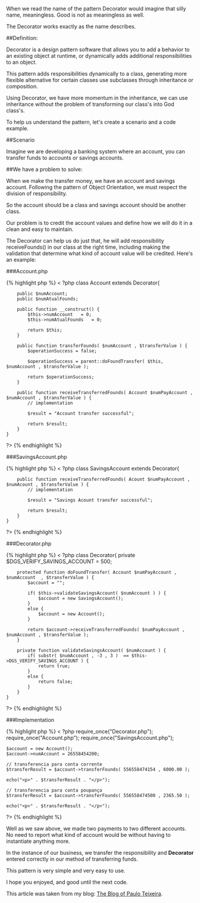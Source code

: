 When we read the name of the pattern Decorator would imagine that silly name, meaningless. Good is not as meaningless as well.

The Decorator works exactly as the name describes.

##Definition:


Decorator is a design pattern software that allows you to add a behavior to an existing object at runtime, or dynamically adds additional responsibilities to an object.

This pattern adds responsibilities dynamically to a class, generating more flexible alternative for certain classes use subclasses through inheritance or composition.

Using Decorator, we have more momentum in the inheritance, we can use inheritance without the problem of transforming our class's into God class's.

To help us understand the pattern, let's create a scenario and a code example.

##Scenario


Imagine we are developing a banking system where an account, you can transfer funds to accounts or savings accounts.

##We have a problem to solve:


When we make the transfer money, we have an account and savings account. Following the pattern of Object Orientation, we must respect the division of responsibility.

So the account should be a class and savings account should be another class.

Our problem is to credit the account values ​​and define how we will do it in a clean and easy to maintain.

The Decorator can help us do just that, he will add responsibility receiveFounds() in our class at the right time, including making the validation that determine what kind of account value will be credited. Here's an example:

###Account.php

{% highlight php %}
< ?php
	class Account extends Decorator{

		public $numAccount;
		public $numAtualFounds;

		public function __construct() {
			$this->numAccount 	= 0;
			$this->numAtualFounds	= 0;

			return $this;
		}

		public function transferFounds( $numAccount , $transferValue ) {
			$operationSuccess = false;

			$operationSuccess = parent::doFoundTransfer( $this, $numAccount , $transferValue );

			return $operationSuccess;
		}

		public function receiveTransferredFounds( Account $numPayAccount , $numAccount , $transferValue ) {
			// implementation

			$result = "Account transfer successful";

			return $result;
		}
	}
?>
{% endhighlight %}

###SavingsAccount.php

{% highlight php %}
< ?php
	class SavingsAccount extends Decorator{

		public function receiveTransferredFounds( Acount $numPayAccount , $numAcount , $transferValue ) {
			// implementation

			$result = "Savings Acount transfer successful";

			return $result;
		}
	}
?>
{% endhighlight %}

###Decorator.php

{% highlight php %}
< ?php
	class Decorator{
		private $DGS_VERIFY_SAVINGS_ACCOUNT = 500;

		protected function doFoundTransfer( Account $numPayAccount , $numAccount  , $transferValue ) {
			$account = "";

			if( $this->validateSavingsAccount( $numAccount ) ) {
				$account = new SavingsAccount();
			}
			else {
				$account = new Account();
			}

			return $account->receiveTransferredFounds( $numPayAccount , $numAccount , $transferValue );
		}

		private function validateSavingsAccount( $numAccount ) {
			if( substr( $numAccount , -3 , 3 )  == $this->DGS_VERIFY_SAVINGS_ACCOUNT ) {
				return true;
			}
			else {
				return false;
			}
		}
	}
?>
{% endhighlight %}

###Implementation

{% highlight php %}
< ?php
	require_once("Decorator.php");
	require_once("Account.php");
	require_once("SavingsAccount.php");	

	$account = new Account();
	$account->numAccount = 26558454200;

	// transferencia para conta corrente
	$transferResult = $account->transferFounds( 556558474154 , 6000.00 );

	echo("<p>" . $transferResult . "</p>");

	// transferencia para conta poupança
	$transferResult = $account->transferFounds( 556558474500 , 2365.50 );

	echo("<p>" . $transferResult . "</p>");
?>
{% endhighlight %}

Well as we saw above, we made two payments to two different accounts. No need to report what kind of account would be without having to instantiate anything more.

In the instance of our business, we transfer the responsibility and <strong>Decorator</strong> entered correctly in our method of transferring funds.

This pattern is very simple and very easy to use.

I hope you enjoyed, and good until the next code.

This article was taken from my blog: [The Blog of Paulo Teixeira](http://www.pauloteixeira.blog.br/site/en/content/2012/05/understanding-decorator-design-pattern-with-php/).

